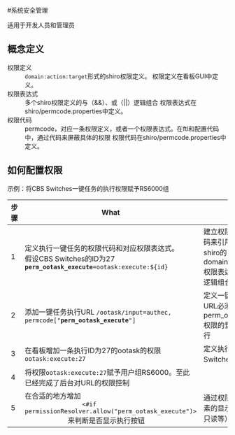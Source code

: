 <!--
********************************************************************************
@desc
@author Leo Liao, 13-5-25, created
********************************************************************************
-->

#系统安全管理

<div class="alert">适用于开发人员和管理员</div>
<h2>概念定义</h2>
<dl>
    <dt>权限定义</dt>
    <dd><code>domain:action:target</code>形式的shiro权限定义。
        权限定义在看板GUI中定义。
    </dd>
    <dt>权限表达式</dt>
    <dd>多个shiro权限定义的与（&&）、或（||）逻辑组合
        权限表达式在shiro/permcode.properties中定义。
    </dd>
    <dt>权限代码</dt>
    <dd>permcode，对应一条权限定义，或者一个权限表达式。在ftl和配置代码中，通过代码来屏蔽具体的权限
        权限代码在shiro/permcode.properties中定义。
    </dd>
</dl>
<h2>如何配置权限</h2>
示例：将CBS Switches一键任务的执行权限赋予RS6000组
<table class="table table-bordered">
    <thead>
    <tr>
        <th>步骤</th>
        <th>What</th>
        <th>Why</th>
        <th>Where</th>
    </tr>
    </thead>
    <tbody>
    <tr>
        <td>1</td>
        <td>定义执行一键任务的权限代码和对应权限表达式。<br/>
            假设CBS Switches的ID为27
            <code><strong>perm_ootask_execute</strong>=ootask:execute:${id}</code>
        </td>
        <td>建立权限代码，通过代码来引用权限，屏蔽shiro的domain:action:target权限表达式并增加权限逻辑组合的功能
        </td>
        <td>shiro/permcode.properties
        </td>
    </tr>
    <tr>
        <td>2</td>
        <td>添加一键任务执行URL
            <code>/ootask/input=authec, permcode["<strong>perm_ootask_execute</strong>"]</code>
        </td>
        <td>定义一键任务的执行URL必须要具有perm_ootask_execute权限的登录用户才能执行
        </td>
        <td>shiro.ini
        </td>
    </tr>
    <tr>
        <td>3</td>
        <td>在看板增加一条执行ID为27的ootask的权限
            <code>ootask:execute:27</code>
        </td>
        <td>定义执行CBS Switches任务的权限</td>
        <td>看板GUI
        </td>
    </tr>
    <tr>
        <td>4</td>
        <td>将权限<code>ootask:execute:27</code>赋予用户组RS6000。至此已经完成了后台对URL的权限控制</td>
        <td></td>
        <td>看板GUI</td>
    </tr>
    <tr>
        <td>5</td>
        <td>在合适的地方增加
            <code>
                <#if permissionResolver.allow("perm_ootask_execute")>
            </code>
            来判断是否显示执行按钮
        </td>
        <td>通过权限来控制页面元素的显示状态（隐藏/只读等）</td>
        <td>ftl页面</td>
    </tr>
    </tbody>
</table>
